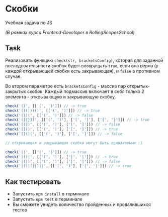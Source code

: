 # Скобки
Учебная задача по JS

*(В рамках курса Frontend-Developer в RollingScopesSchool)*

## Task

Реализовать функцию `check(str, bracketsConfig)`, которая для заданной последовательности скобок будет возвращать `true`, если она верна (у каждой открывающей скобки есть закрывающая), и `false` в противном случае.

Во втором параметре есть `bracketsConfig` - массив пар открытых-закрытых скобок. Каждый подмассив включает в себя только 2 элемента - открывающую и закрывающую скобку.


```js
check('()', [['(', ')']]) // -> true
check('((()))()', [['(', ')']]) // -> true
check('())(', [['(', ')']]) // -> false
check('([{}])', [['(', ')'], ['[', ']'], ['{', '}']]) // -> true
check('[(])', [['(', ')'], ['[', ']']]) // -> false
check('[]()', [['(', ')'], ['[', ']']]) // -> true
check('[]()(', [['(', ')'], ['[', ']']]) // -> false

// открывающая и закрывающая скобки могут быть одинаковыми :)

check('||', [['|', '|']]) // -> true
check('|()|', [['(', ')'], ['|', '|']]) // -> true
check('|(|)', [['(', ')'], ['|', '|']]) // -> false
check('|()|(||)||', [['(', ')'], ['|', '|']]) // -> true
```

## Как тестировать

- Запустить `npm install` в терминале
- Запустить `npm test` в терминале
- Вы сможете увидеть количество пройденных и провалившихся тестов

